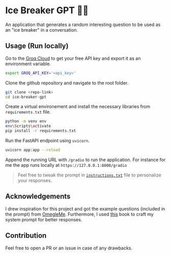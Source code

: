 # Ice Breaker GPT 🧊🔨

An application that generates a random interesting question to be used as an "ice breaker" in a conversation.

## Usage (Run locally)

Go to the [Groq Cloud](https://console.groq.com/) to get your free API key and export it as an environment variable.

```bash
export GROQ_API_KEY='<api_key>'
```

Clone the github repository and navigate to the root folder.

```bash
git clone <repo-link>
cd ice-breaker-gpt
```

Create a virtual environement and install the necessary libraries from `requirements.txt` file.

```bash
python -m venv env
env\Scripts\activate
pip install -r requirements.txt
```

Run the FastAPI endpoint using `uvicorn`.

```bash
uvicorn app:app --reload
```

Append the running URL with `/gradio` to run the application. For instance for me the app runs locally at `https://127.0.0.1:8000/gradio`

> Feel free to tweak the prompt in [`instructions.txt`](./instructions.txt) file to personalize your responses.

## Acknowledgements

I drew inspiration for this project and got the example questions (included in the prompt) from [OmegleMe](https://omegleapp.me/). Furthermore, I used [this](https://lib.scu.edu.cn/genai/static/wenjian/The%20Art%20of%20Asking%20ChatGPT%20for%20High-Quality%20Answers--Ibrahim_John.pdf) book to craft my system prompt for better responses.

## Contribution

Feel free to open a PR or an issue in case of any drawbacks.
